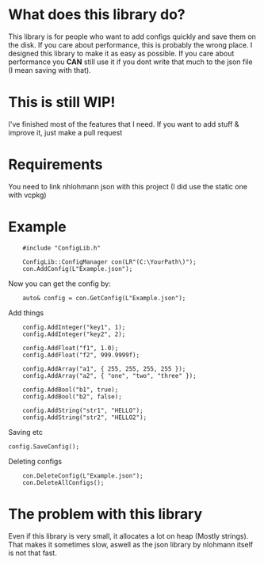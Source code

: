 <h1>What does this library do?</h1>
<p>This library is for people who want to add configs quickly and save them on the disk. If you care about performance, this is probably the wrong place. I designed this library to make it as easy as possible. If you care about performance you <b>CAN</b> still use it if you dont write that much to the json file (I mean saving with that).</p>

<h1>This is still WIP!</h1>
<p>I've finished most of the features that I need. If you want to add stuff & improve it, just make a pull request</p>

<h1>Requirements</h1>
<p>You need to link nhlohmann json with this project (I did use the static one with vcpkg)</p>

<h1>Example</h1>

```
	#include "ConfigLib.h"

	ConfigLib::ConfigManager con(LR"(C:\YourPath\)");
	con.AddConfig(L"Example.json");
```
<p> Now you can get the config by: </p>

```
	auto& config = con.GetConfig(L"Example.json");
```

<p> Add things </p>

```
	config.AddInteger("key1", 1);
	config.AddInteger("key2", 2);

	config.AddFloat("f1", 1.0);
	config.AddFloat("f2", 999.9999f);

	config.AddArray("a1", { 255, 255, 255, 255 });
	config.AddArray("a2", { "one", "two", "three" });

	config.AddBool("b1", true);
	config.AddBool("b2", false);

	config.AddString("str1", "HELLO");
	config.AddString("str2", "HELLO2");
```

<p>Saving etc</p>

```
config.SaveConfig();
```
<p> Deleting configs</p>



```
	con.DeleteConfig(L"Example.json");
	con.DeleteAllConfigs();
```

<h1>The problem with this library</h1>
<p>Even if this library is very small, it allocates a lot on heap (Mostly strings). That makes it sometimes slow, aswell as the json library by nlohmann itself is not that fast.</p>
